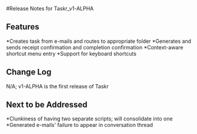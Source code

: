#Release Notes for Taskr_v1-ALPHA

Features
-------
*Creates task from e-mails and routes to appropriate folder
*Generates and sends receipt confirmation and completion confirmation
*Context-aware shortcut menu entry
*Support for keyboard shortcuts


Change Log
-------
N/A; v1-ALPHA is the first release of Taskr


Next to be Addressed
-------
*Clunkiness of having two separate scripts; will consolidate into one
*Generated e-mails' failure to appear in conversation thread
